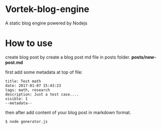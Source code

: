 # Vortek-blog-engine

A static blog engine powered by Nodejs


# How to use

create blog post by create a blog post md file in posts folder.
**posts/new-post.md**

first add some metadata at top of file:
```
title: Test math
date: 2017-01-07 15:43:23
tags: math, research
description: Just a test case....
visible: 1
--metadata--
```
then after add content of your blog post in markdown format.

```sh
$ node generator.js
```
